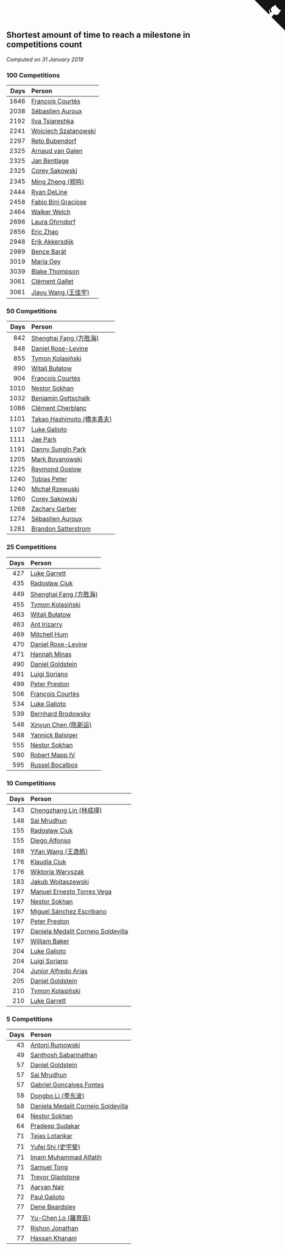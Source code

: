 ## Shortest amount of time to reach a milestone in competitions count

*Computed on 31 January 2019*


### 100 Competitions

| Days | Person |
| ---: | :--- |
| 1646 | [François Courtès](https://www.worldcubeassociation.org/persons/2008COUR01) |
| 2038 | [Sébastien Auroux](https://www.worldcubeassociation.org/persons/2008AURO01) |
| 2192 | [Ilya Tsiareshka](https://www.worldcubeassociation.org/persons/2012TERE01) |
| 2241 | [Wojciech Szatanowski](https://www.worldcubeassociation.org/persons/2011SZAT01) |
| 2297 | [Reto Bubendorf](https://www.worldcubeassociation.org/persons/2012BUBE01) |
| 2325 | [Arnaud van Galen](https://www.worldcubeassociation.org/persons/2006GALE01) |
| 2325 | [Jan Bentlage](https://www.worldcubeassociation.org/persons/2010BENT01) |
| 2325 | [Corey Sakowski](https://www.worldcubeassociation.org/persons/2011SAKO01) |
| 2345 | [Ming Zheng (郑鸣)](https://www.worldcubeassociation.org/persons/2009ZHEN11) |
| 2444 | [Ryan DeLine](https://www.worldcubeassociation.org/persons/2012DELI01) |
| 2458 | [Fabio Bini Graciose](https://www.worldcubeassociation.org/persons/2010GRAC02) |
| 2464 | [Walker Welch](https://www.worldcubeassociation.org/persons/2011WELC01) |
| 2696 | [Laura Ohrndorf](https://www.worldcubeassociation.org/persons/2009OHRN01) |
| 2856 | [Eric Zhao](https://www.worldcubeassociation.org/persons/2010ZHAO19) |
| 2948 | [Erik Akkersdijk](https://www.worldcubeassociation.org/persons/2005AKKE01) |
| 2989 | [Bence Barát](https://www.worldcubeassociation.org/persons/2008BARA01) |
| 3019 | [Maria Oey](https://www.worldcubeassociation.org/persons/2007OEYM01) |
| 3039 | [Blake Thompson](https://www.worldcubeassociation.org/persons/2010THOM03) |
| 3061 | [Clément Gallet](https://www.worldcubeassociation.org/persons/2004GALL02) |
| 3061 | [Jiayu Wang (王佳宇)](https://www.worldcubeassociation.org/persons/2010WANG53) |

### 50 Competitions

| Days | Person |
| ---: | :--- |
| 842 | [Shenghai Fang (方胜海)](https://www.worldcubeassociation.org/persons/2016FANG01) |
| 848 | [Daniel Rose-Levine](https://www.worldcubeassociation.org/persons/2015ROSE01) |
| 855 | [Tymon Kolasiński](https://www.worldcubeassociation.org/persons/2016KOLA02) |
| 890 | [Witali Bułatow](https://www.worldcubeassociation.org/persons/2015BUAT01) |
| 904 | [François Courtès](https://www.worldcubeassociation.org/persons/2008COUR01) |
| 1010 | [Nestor Sokhan](https://www.worldcubeassociation.org/persons/2016SOKH01) |
| 1032 | [Benjamin Gottschalk](https://www.worldcubeassociation.org/persons/2016GOTT01) |
| 1086 | [Clément Cherblanc](https://www.worldcubeassociation.org/persons/2014CHER05) |
| 1101 | [Takao Hashimoto (橋本貴夫)](https://www.worldcubeassociation.org/persons/2007HASH01) |
| 1107 | [Luke Galioto](https://www.worldcubeassociation.org/persons/2015GALI02) |
| 1111 | [Jae Park](https://www.worldcubeassociation.org/persons/2015PARK24) |
| 1191 | [Danny SungIn Park](https://www.worldcubeassociation.org/persons/2015PARK13) |
| 1205 | [Mark Boyanowski](https://www.worldcubeassociation.org/persons/2014BOYA01) |
| 1225 | [Raymond Goslow](https://www.worldcubeassociation.org/persons/2014GOSL01) |
| 1240 | [Tobias Peter](https://www.worldcubeassociation.org/persons/2014PETE03) |
| 1240 | [Michał Rzewuski](https://www.worldcubeassociation.org/persons/2014RZEW01) |
| 1260 | [Corey Sakowski](https://www.worldcubeassociation.org/persons/2011SAKO01) |
| 1268 | [Zachary Garber](https://www.worldcubeassociation.org/persons/2014GARB01) |
| 1274 | [Sébastien Auroux](https://www.worldcubeassociation.org/persons/2008AURO01) |
| 1281 | [Brandon Satterstrom](https://www.worldcubeassociation.org/persons/2014SATT01) |

### 25 Competitions

| Days | Person |
| ---: | :--- |
| 427 | [Luke Garrett](https://www.worldcubeassociation.org/persons/2017GARR05) |
| 435 | [Radosław Ciuk](https://www.worldcubeassociation.org/persons/2013CIUK01) |
| 449 | [Shenghai Fang (方胜海)](https://www.worldcubeassociation.org/persons/2016FANG01) |
| 455 | [Tymon Kolasiński](https://www.worldcubeassociation.org/persons/2016KOLA02) |
| 463 | [Witali Bułatow](https://www.worldcubeassociation.org/persons/2015BUAT01) |
| 463 | [Ant Irizarry](https://www.worldcubeassociation.org/persons/2016IRIZ02) |
| 469 | [Mitchell Hum](https://www.worldcubeassociation.org/persons/2017HUMM01) |
| 470 | [Daniel Rose-Levine](https://www.worldcubeassociation.org/persons/2015ROSE01) |
| 471 | [Hannah Minas](https://www.worldcubeassociation.org/persons/2017MINA04) |
| 490 | [Daniel Goldstein](https://www.worldcubeassociation.org/persons/2017GOLD01) |
| 491 | [Luigi Soriano](https://www.worldcubeassociation.org/persons/2016SORI04) |
| 499 | [Peter Preston](https://www.worldcubeassociation.org/persons/2017PRES02) |
| 506 | [François Courtès](https://www.worldcubeassociation.org/persons/2008COUR01) |
| 534 | [Luke Galioto](https://www.worldcubeassociation.org/persons/2015GALI02) |
| 539 | [Bernhard Brodowsky](https://www.worldcubeassociation.org/persons/2016BROD01) |
| 548 | [Xinyun Chen (陈新运)](https://www.worldcubeassociation.org/persons/2017CHEN36) |
| 548 | [Yannick Balsiger](https://www.worldcubeassociation.org/persons/2017BALS01) |
| 555 | [Nestor Sokhan](https://www.worldcubeassociation.org/persons/2016SOKH01) |
| 590 | [Robert Mapp IV](https://www.worldcubeassociation.org/persons/2016IVRO01) |
| 595 | [Russel Bocalbos](https://www.worldcubeassociation.org/persons/2016BOCA01) |

### 10 Competitions

| Days | Person |
| ---: | :--- |
| 143 | [Chengzhang Lin (林成璋)](https://www.worldcubeassociation.org/persons/2013LINC02) |
| 148 | [Sai Mrudhun](https://www.worldcubeassociation.org/persons/2017MRUD01) |
| 155 | [Radosław Ciuk](https://www.worldcubeassociation.org/persons/2013CIUK01) |
| 155 | [Diego Alfonso](https://www.worldcubeassociation.org/persons/2018ALFO01) |
| 168 | [Yifan Wang (王逸帆)](https://www.worldcubeassociation.org/persons/2017WANY29) |
| 176 | [Klaudia Ciuk](https://www.worldcubeassociation.org/persons/2013CIUK02) |
| 176 | [Wiktoria Waryszak](https://www.worldcubeassociation.org/persons/2018WARY01) |
| 183 | [Jakub Wojtaszewski](https://www.worldcubeassociation.org/persons/2013WOJT02) |
| 197 | [Manuel Ernesto Torres Vega](https://www.worldcubeassociation.org/persons/2015VEGA02) |
| 197 | [Nestor Sokhan](https://www.worldcubeassociation.org/persons/2016SOKH01) |
| 197 | [Miguel Sánchez Escribano](https://www.worldcubeassociation.org/persons/2016ESCR01) |
| 197 | [Peter Preston](https://www.worldcubeassociation.org/persons/2017PRES02) |
| 197 | [Daniela Medalit Cornejo Soldevilla](https://www.worldcubeassociation.org/persons/2017SOLD01) |
| 197 | [William Baker](https://www.worldcubeassociation.org/persons/2017BAKE04) |
| 204 | [Luke Galioto](https://www.worldcubeassociation.org/persons/2015GALI02) |
| 204 | [Luigi Soriano](https://www.worldcubeassociation.org/persons/2016SORI04) |
| 204 | [Junior Alfredo Arias](https://www.worldcubeassociation.org/persons/2017ARIA04) |
| 205 | [Daniel Goldstein](https://www.worldcubeassociation.org/persons/2017GOLD01) |
| 210 | [Tymon Kolasiński](https://www.worldcubeassociation.org/persons/2016KOLA02) |
| 210 | [Luke Garrett](https://www.worldcubeassociation.org/persons/2017GARR05) |

### 5 Competitions

| Days | Person |
| ---: | :--- |
| 43 | [Antoni Rumowski](https://www.worldcubeassociation.org/persons/2014RUMO01) |
| 49 | [Santhosh Sabarinathan](https://www.worldcubeassociation.org/persons/2018SABA02) |
| 57 | [Daniel Goldstein](https://www.worldcubeassociation.org/persons/2017GOLD01) |
| 57 | [Sai Mrudhun](https://www.worldcubeassociation.org/persons/2017MRUD01) |
| 57 | [Gabriel Gonçalves Fontes](https://www.worldcubeassociation.org/persons/2018FONT04) |
| 58 | [Dongbo Li (李东波)](https://www.worldcubeassociation.org/persons/2016LIDO03) |
| 58 | [Daniela Medalit Cornejo Soldevilla](https://www.worldcubeassociation.org/persons/2017SOLD01) |
| 64 | [Nestor Sokhan](https://www.worldcubeassociation.org/persons/2016SOKH01) |
| 64 | [Pradeep Sudakar](https://www.worldcubeassociation.org/persons/2017SUDA01) |
| 71 | [Tejas Lotankar](https://www.worldcubeassociation.org/persons/2015LOTA01) |
| 71 | [Yufei Shi (史宇斐)](https://www.worldcubeassociation.org/persons/2016SHIY03) |
| 71 | [Imam Muhammad Alfatih](https://www.worldcubeassociation.org/persons/2017ALFA04) |
| 71 | [Samuel Tong](https://www.worldcubeassociation.org/persons/2018TONG03) |
| 71 | [Trevor Gladstone](https://www.worldcubeassociation.org/persons/2018GLAD03) |
| 71 | [Aaryan Nair](https://www.worldcubeassociation.org/persons/2018NAIR06) |
| 72 | [Paul Galioto](https://www.worldcubeassociation.org/persons/2018GALI12) |
| 77 | [Dene Beardsley](https://www.worldcubeassociation.org/persons/2009BEAR01) |
| 77 | [Yu-Chen Lo (羅育辰)](https://www.worldcubeassociation.org/persons/2015LOYU01) |
| 77 | [Rishon Jonathan](https://www.worldcubeassociation.org/persons/2018JONA01) |
| 77 | [Hassan Khanani](https://www.worldcubeassociation.org/persons/2018KHAN26) |


<a href="https://github.com/jonatanklosko/wca_statistics" class="github-corner" aria-label="View source on Github"><svg width="80" height="80" viewBox="0 0 250 250" style="fill:#151513; color:#fff; position: absolute; top: 0; border: 0; right: 0;" aria-hidden="true"><path d="M0,0 L115,115 L130,115 L142,142 L250,250 L250,0 Z"></path><path d="M128.3,109.0 C113.8,99.7 119.0,89.6 119.0,89.6 C122.0,82.7 120.5,78.6 120.5,78.6 C119.2,72.0 123.4,76.3 123.4,76.3 C127.3,80.9 125.5,87.3 125.5,87.3 C122.9,97.6 130.6,101.9 134.4,103.2" fill="currentColor" style="transform-origin: 130px 106px;" class="octo-arm"></path><path d="M115.0,115.0 C114.9,115.1 118.7,116.5 119.8,115.4 L133.7,101.6 C136.9,99.2 139.9,98.4 142.2,98.6 C133.8,88.0 127.5,74.4 143.8,58.0 C148.5,53.4 154.0,51.2 159.7,51.0 C160.3,49.4 163.2,43.6 171.4,40.1 C171.4,40.1 176.1,42.5 178.8,56.2 C183.1,58.6 187.2,61.8 190.9,65.4 C194.5,69.0 197.7,73.2 200.1,77.6 C213.8,80.2 216.3,84.9 216.3,84.9 C212.7,93.1 206.9,96.0 205.4,96.6 C205.1,102.4 203.0,107.8 198.3,112.5 C181.9,128.9 168.3,122.5 157.7,114.1 C157.9,116.9 156.7,120.9 152.7,124.9 L141.0,136.5 C139.8,137.7 141.6,141.9 141.8,141.8 Z" fill="currentColor" class="octo-body"></path></svg></a><style>.github-corner:hover .octo-arm{animation:octocat-wave 560ms ease-in-out}@keyframes octocat-wave{0%,100%{transform:rotate(0)}20%,60%{transform:rotate(-25deg)}40%,80%{transform:rotate(10deg)}}@media (max-width:500px){.github-corner:hover .octo-arm{animation:none}.github-corner .octo-arm{animation:octocat-wave 560ms ease-in-out}}</style>
